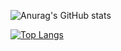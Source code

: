 ![Anurag's GitHub stats](https://github-readme-stats.vercel.app/api?username=nnn149&count_private=true&show_icons=true&theme=nord)

[![Top Langs](https://github-readme-stats.vercel.app/api/top-langs/?username=nnn149&layout=compact&theme=nord&langs_count=10&hide=javascript,html,css)](https://github.com/anuraghazra/github-readme-stats)
<!--
**nnn149/nnn149** is a ✨ _special_ ✨ repository because its `README.md` (this file) appears on your GitHub profile.

Here are some ideas to get you started:

- 🔭 I’m currently working on ...
- 🌱 I’m currently learning ...
- 👯 I’m looking to collaborate on ...
- 🤔 I’m looking for help with ...
- 💬 Ask me about ...
- 📫 How to reach me: ...
- 😄 Pronouns: ...
- ⚡ Fun fact: ...
-->
